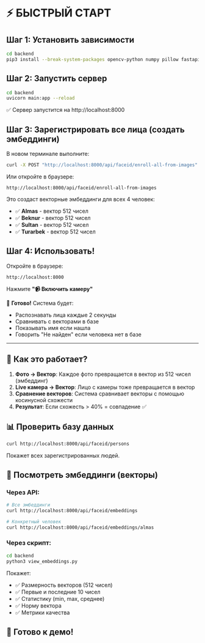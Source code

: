 # ⚡ БЫСТРЫЙ СТАРТ

## Шаг 1: Установить зависимости

```bash
cd backend
pip3 install --break-system-packages opencv-python numpy pillow fastapi uvicorn sqlalchemy python-dotenv pydantic python-multipart
```

## Шаг 2: Запустить сервер

```bash
cd backend
uvicorn main:app --reload
```

✅ Сервер запустится на http://localhost:8000

## Шаг 3: Зарегистрировать все лица (создать эмбеддинги)

В новом терминале выполните:

```bash
curl -X POST "http://localhost:8000/api/faceid/enroll-all-from-images"
```

Или откройте в браузере:
```
http://localhost:8000/api/faceid/enroll-all-from-images
```

Это создаст векторные эмбеддинги для всех 4 человек:
- ✅ **Almas** - вектор 512 чисел
- ✅ **Beknur** - вектор 512 чисел
- ✅ **Sultan** - вектор 512 чисел
- ✅ **Turarbek** - вектор 512 чисел

## Шаг 4: Использовать!

Откройте в браузере:
```
http://localhost:8000
```

Нажмите **"📹 Включить камеру"**

🎉 **Готово!** Система будет:
- Распознавать лица каждые 2 секунды
- Сравнивать с векторами в базе
- Показывать имя если нашла
- Говорить "Не найден" если человека нет в базе

---

## 🧠 Как это работает?

1. **Фото → Вектор**: Каждое фото превращается в вектор из 512 чисел (эмбеддинг)
2. **Live камера → Вектор**: Лицо с камеры тоже превращается в вектор
3. **Сравнение векторов**: Система сравнивает векторы с помощью косинусной схожести
4. **Результат**: Если схожесть > 40% = совпадение ✅

## 📊 Проверить базу данных

```bash
curl http://localhost:8000/api/faceid/persons
```

Покажет всех зарегистрированных людей.

## 🧠 Посмотреть эмбеддинги (векторы)

### Через API:
```bash
# Все эмбеддинги
curl http://localhost:8000/api/faceid/embeddings

# Конкретный человек
curl http://localhost:8000/api/faceid/embeddings/almas
```

### Через скрипт:
```bash
cd backend
python3 view_embeddings.py
```

Покажет:
- ✅ Размерность векторов (512 чисел)
- ✅ Первые и последние 10 чисел
- ✅ Статистику (min, max, среднее)
- ✅ Норму вектора
- ✅ Метрики качества

## 🎯 Готово к демо!

